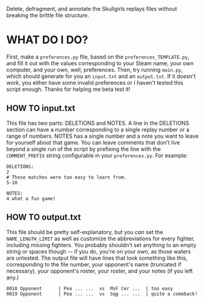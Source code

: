 Delete, defragment, and annotate the Skullgirls replays files without breaking the brittle file structure.

# WHAT DO I DO?
First, make a `preferences.py` file, based on the `preferences_TEMPLATE.py`, and fill it out with the values corresponding to your Steam name, your own computer, and your own, well, preferences.
Then, try running `main.py`, which should generate for you an `input.txt` and an `output.txt`.  If it doesn't work, you either have some invalid preferences or I haven't tested this script enough.  Thanks for helping me beta test it!

## HOW TO input.txt
This file has two parts: DELETIONS and NOTES.  A line in the DELETIONS section can have a number corresponding to a single replay number or a range of numbers.  NOTES has a single number and a note you want to leave for yourself about that game.  You can leave comments that don't live beyond a single run of the script by prefixing the line with the `COMMENT_PREFIX` string configurable in your `preferences.py`.  For example:
```
DELETIONS:
2
# These matches were too easy to learn from.
5-10

NOTES:
4 what a fun game!
```

## HOW TO output.txt
This file should be pretty self-explanatory, but you _can_ set the `NAME_LENGTH_LIMIT` as well as customize the abbreviations for every fighter, including missing fighters.  You probably shouldn't set anything to an empty string or spaces though -- if you do, you're on your own, as those waters are untested.  The output file will have lines that look something like this, corresponding to the file number, your opponent's name (truncated if necessary), your opponent's roster, your roster, and your notes (if you left any.)
```
0018 Opponent      | Pea ... ...  vs  MsF Cer ...  | too easy
0019 Opponent      | Pea ... ...  vs  Sqg ... ...  | quite a comeback!
```
